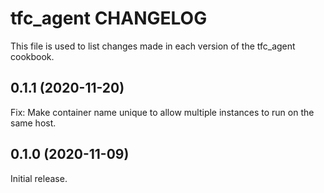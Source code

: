 # tfc_agent CHANGELOG

This file is used to list changes made in each version of the tfc_agent cookbook.

## 0.1.1 (2020-11-20)

Fix: Make container name unique to allow multiple instances to run on the same host.

## 0.1.0 (2020-11-09)

Initial release.
